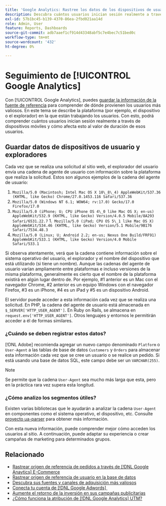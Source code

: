 ```yaml
---
title: 'Google Analytics: Rastree los datos de los dispositivos de usuario y los exploradores en la base de datos'
description: Descubra cuántos usuarios inician sesión realmente a través de dispositivos móviles y cómo afecta esto al valor de duración de esos usuarios.
exl-id: 57b1bc45-b139-4370-86ea-2fbd021aa14d
role: Admin, User
feature: Reports, Dashboards
source-git-commit: adb7aaef1cf914d43348abf5c7e4bec7c51bed0c
workflow-type: tm+mt
source-wordcount: '432'
ht-degree: 0%

---
```


# Seguimiento de [!UICONTROL Google Analytics]

Con [!UICONTROL Google Analytics], puedes [guardar la información de la fuente de referencia](../analysis/google-track-user-acq.md) para comprender de dónde provienen los usuarios más valiosos. En este tema se describe la plataforma (por ejemplo, el dispositivo o el explorador) en la que están trabajando los usuarios. Con esto, podrá comprender cuántos usuarios inician sesión realmente a través de dispositivos móviles y cómo afecta esto al valor de duración de esos usuarios.

## Guardar datos de dispositivos de usuario y exploradores

Cada vez que se realiza una solicitud al sitio web, el explorador del usuario envía una cadena de agente de usuario con información sobre la plataforma que realiza la solicitud. Estos son algunos ejemplos de la cadena del agente de usuario:

1. `Mozilla/5.0 (Macintosh; Intel Mac OS X 10\_8\_4) AppleWebKit/537.36 (KHTML, like Gecko) Chrome/27.0.1453.116 Safari/537.36`
1. `Mozilla/5.0 (Windows NT 6.1; WOW64; rv:17.0) Gecko/17.0 Firefox/17.0`
1. `Mozilla/5.0 (iPhone; U; CPU iPhone OS 4\_0 like Mac OS X; en-us) AppleWebKit/532.9 (KHTML, like Gecko) Version/4.0.5 Mobile/8A293 Safari/6531.22.7`
1.` Mozilla/5.0 (iPad; CPU OS 5\_1 like Mac OS X) AppleWebKit/534.46 (KHTML, like Gecko) Version/5.1 Mobile/9B176 Safari/7534.48.3`
1. `Mozilla/5.0 (Linux; U; Android 2.2; en-us; Nexus One Build/FRF91) AppleWebKit/533.1 (KHTML, like Gecko) Version/4.0 Mobile Safari/533.1`

Si observa atentamente, verá que la cadena contiene información sobre el sistema operativo del usuario, el explorador y el nombre del dispositivo que está utilizando (si tiene un nombre). Aunque las cadenas del agente de usuario varían ampliamente entre plataformas e incluso versiones de la misma plataforma, generalmente es cierto que el nombre de la plataforma existirá en algún lugar dentro de. Por ejemplo, #1 anterior es un Mac con el navegador Chrome, #2 anterior es un equipo Windows con el navegador Firefox, #3 es un iPhone, #4 es un iPad y #5 es un dispositivo Android.

El servidor puede acceder a esta información cada vez que se realiza una solicitud. En PHP, la cadena del agente de usuario está almacenada en `$_SERVER['HTTP_USER_AGENT']`. En Ruby on Rails, se almacena en `request.env['HTTP_USER_AGENT']`. Otros lenguajes y entornos le permitirán acceder a él de formas similares.

### ¿Cuándo se deben registrar estos datos?

[!DNL Adobe] recomienda agregar un nuevo campo denominado `Platform` o `User-Agent` a las tablas de base de datos `Customers` y `Orders` para almacenar esta información cada vez que se cree un usuario o se realice un pedido. Si está usando una base de datos SQL, este campo debe ser un `VARCHAR(255)`. 

>[!NOTE]
>
>Se permite que la cadena `User-Agent` sea mucho más larga que esta, pero en la práctica rara vez supera esta longitud.

### ¿Cómo analizo los segmentos útiles?

Existen varias bibliotecas que le ayudarán a analizar la cadena `User-Agent` en componentes como el sistema operativo, el dispositivo, etc. Consulte [proyecto ua-parser](https://github.com/tobie/ua-parser) para obtener más información.

Con esta nueva información, puede comprender mejor cómo acceden los usuarios al sitio. A continuación, puede adaptar su experiencia o crear campañas de marketing para determinados grupos.

## Relacionado

* [Rastrear origen de referencia de pedidos a través de  [!DNL Google Anaytics] E-Commerce](../importing-data/integrations/google-ecommerce.md)
* [Rastrear origen de referencia de usuario en la base de datos](../analysis/google-track-user-acq.md)
* [Descubra sus fuentes y canales de adquisición más valiosos](../analysis/most-value-source-channel.md)
* [Conecta tu cuenta de  [!DNL Google Adwords] &#x200B;](../importing-data/integrations/google-adwords.md)
* [Aumente el retorno de la inversión en sus campañas publicitarias](../analysis/roi-ad-camp.md)
* [¿Cómo funciona la atribución de  [!DNL Google Analytics] UTM?](../analysis/utm-attributes.md)
